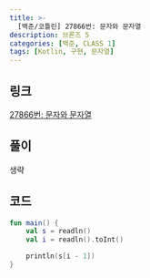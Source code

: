 ```yaml
---
title: >-
  [백준/코틀린] 27866번: 문자와 문자열
description: 브론즈 5
categories: [백준, CLASS 1]
tags: [Kotlin, 구현, 문자열]
---
```


## 링크
[27866번: 문자와 문자열](https://www.acmicpc.net/problem/27866)

## 풀이
생략

## 코드
```kotlin
fun main() {
    val s = readln()
    val i = readln().toInt()

    println(s[i - 1])
}

```
